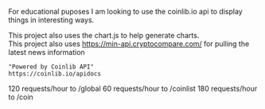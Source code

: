For educational puposes I am looking to use the coinlib.io api to display things in interesting ways.  

This project also uses the chart.js to help generate charts.  
This project also uses https://min-api.cryptocompare.com/ for pulling the latest news information


    "Powered by Coinlib API"
    https://coinlib.io/apidocs


    
120 requests/hour to /global
60 requests/hour to /coinlist
180 requests/hour to /coin



